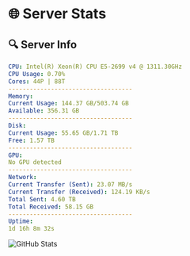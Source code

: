 # 🌐 Server Stats
## 🔍 Server Info
```yaml
CPU: Intel(R) Xeon(R) CPU E5-2699 v4 @ 1311.30GHz
CPU Usage: 0.70%
Cores: 44P | 88T
-----------------------------------
Memory:
Current Usage: 144.37 GB/503.74 GB
Available: 356.31 GB
-----------------------------------
Disk:
Current Usage: 55.65 GB/1.71 TB
Free: 1.57 TB
-----------------------------------
GPU:
No GPU detected
-----------------------------------
Network:
Current Transfer (Sent): 23.07 MB/s
Current Transfer (Received): 124.19 KB/s
Total Sent: 4.60 TB
Total Received: 58.15 GB
-----------------------------------
Uptime:
1d 16h 8m 32s
```
![GitHub Stats](https://img.shields.io/badge/Updated-2025-03-09_13:31:21-blue)